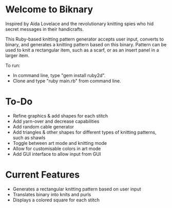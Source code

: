 # Welcome to Biknary
Inspired by Aida Lovelace and the revolutionary knitting spies who hid secret messages in their handicrafts.

This Ruby-based knitting pattern generator accepts user input, converts to binary, and generates a knitting pattern based on this binary. Pattern can be used to knit a rectangular item, such as a scarf, or as an insert panel in a larger item.

To run:
- In command line, type "gem install ruby2d".
- Clone and type "ruby main.rb" from command line.

# To-Do
- Refine graphics & add shapes for each stitch
- Add yarn-over and decrease capabilities
- Add random cable generator
- Add triangles & other shapes for different types of knitting patterns, such as shawls
- Toggle between art mode and knitting mode
- Allow for customisable colors in art mode
- Add GUI interface to allow input from GUI

# Current Features
- Generates a rectangular knitting pattern based on user input
- Translates binary into knits and purls
- Displays a colored square for each stitch